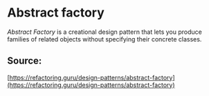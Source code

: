 # Abstract factory

*Abstract Factory* is a creational design pattern that lets you produce families of related objects 
without specifying their concrete classes.


## Source:

[https://refactoring.guru/design-patterns/abstract-factory](https://refactoring.guru/design-patterns/abstract-factory)